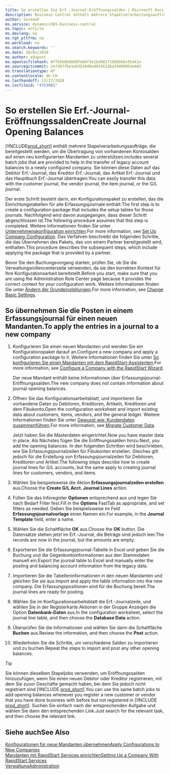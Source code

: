 ```yaml
---
title: So erstellen Sie Erf.-Journal-Eröffnungssalden | Microsoft Docs
description: Business Central enthält mehrere Stapelverarbeitungsaufträge, die bereitgestellt werden, um die Übertragung von vorhandenen Kontosalden auf einen neu konfigurierten Mandanten zu unterstützen. Sie können diese Daten mithilfe von Buch.-Blatt-Buchungen einfach übertragen.
author: SorenGP
ms.service: dynamics365-business-central
ms.topic: article
ms.devlang: na
ms.tgt_pltfrm: na
ms.workload: na
ms.search.keywords: ''
ms.date: 10/01/2020
ms.author: edupont
ms.openlocfilehash: 8ffb5b8b90d0fdd4f3e1bd90271db8568c05d41e
ms.sourcegitcommit: 2e7307fbe1eb3b34d0ad9356226a19409054a402
ms.translationtype: HT
ms.contentlocale: de-CH
ms.lasthandoff: 12/17/2020
ms.locfileid: "4753981"
---
```

# <a name="create-journal-opening-balances"></a><span data-ttu-id="b1d9e-104">So erstellen Sie Erf.-Journal-Eröffnungssalden</span><span class="sxs-lookup"><span data-stu-id="b1d9e-104">Create Journal Opening Balances</span></span>

[!INCLUDE[prod_short](includes/prod_short.md)] <span data-ttu-id="b1d9e-105">enthält mehrere Stapelverarbeitungsaufträge, die bereitgestellt werden, um die Übertragung von vorhandenen Kontosalden auf einen neu konfigurierten Mandanten zu unterstützen.</span><span class="sxs-lookup"><span data-stu-id="b1d9e-105">includes several batch jobs that are provided to help in the transfer of legacy account balances to a newly configured company.</span></span> <span data-ttu-id="b1d9e-106">Sie können diese Daten auf das Debitor Erf.-Journal, das Kreditor Erf.-Journal, das Artikel Erf.-Journal und das Hauptbuch Erf.-Journal übertragen.</span><span class="sxs-lookup"><span data-stu-id="b1d9e-106">You can easily transfer this data with the customer journal, the vendor journal, the item journal, or the G/L journal.</span></span>

<span data-ttu-id="b1d9e-107">Der erste Schritt besteht darin, ein Konfigurationspaket zu erstellen, das die Einrichtungstabellen für alle Erfassungsjournale enthält.</span><span class="sxs-lookup"><span data-stu-id="b1d9e-107">The first step is to create a configuration package that includes the setup tables for those journals.</span></span> <span data-ttu-id="b1d9e-108">Nachfolgend wird davon ausgegangen, dass dieser Schritt abgeschlossen ist.</span><span class="sxs-lookup"><span data-stu-id="b1d9e-108">The following procedure assumes that this step is completed.</span></span> <span data-ttu-id="b1d9e-109">Weitere Informationen finden Sie unter [Unternehmenskonfiguration einrichten](admin-set-up-company-configuration.md).</span><span class="sxs-lookup"><span data-stu-id="b1d9e-109">For more information, see [Set Up Company Configuration](admin-set-up-company-configuration.md).</span></span> <span data-ttu-id="b1d9e-110">Das Verfahren beschreibt die folgenden Schritte, die das Übernehmen des Pakets, das von einem Partner bereitgestellt wird, enthalten.</span><span class="sxs-lookup"><span data-stu-id="b1d9e-110">This procedure describes the subsequent steps, which include applying the package that is provided by a partner.</span></span>  

<span data-ttu-id="b1d9e-111">Bevor Sie den Buchungsvorgang starten, prüfen Sie, ob Sie die Verwaltungsrollencenterseite verwenden, da sie den korrekten Kontext für Ihre Konfigurationsarbeit bereitstellt.</span><span class="sxs-lookup"><span data-stu-id="b1d9e-111">Before you start, make sure that you are using the Administration Role Center page because it provides the correct context for your configuration work.</span></span> <span data-ttu-id="b1d9e-112">Weitere Informationen finden Sie unter [Ändern der Grundeinstellungen](ui-change-basic-settings.md).</span><span class="sxs-lookup"><span data-stu-id="b1d9e-112">For more information, see [Change Basic Settings](ui-change-basic-settings.md).</span></span>

## <a name="to-apply-the-entries-in-a-journal-to-a-new-company"></a><span data-ttu-id="b1d9e-113">So übernehmen Sie die Posten in einem Erfassungsjournal für einen neuen Mandanten.</span><span class="sxs-lookup"><span data-stu-id="b1d9e-113">To apply the entries in a journal to a new company</span></span>

1. <span data-ttu-id="b1d9e-114">Konfigurieren Sie einen neuen Mandanten und wenden Sie ein Konfigurationspaket darauf an.</span><span class="sxs-lookup"><span data-stu-id="b1d9e-114">Configure a new company and apply a configuration package to it.</span></span> <span data-ttu-id="b1d9e-115">Weitere Informationen finden Sie unter [So konfigurieren Sie einen Mandanten mit dem RapidStart-Assistenten](admin-how-to-configure-a-company-with-the-rapidstart-wizard.md).</span><span class="sxs-lookup"><span data-stu-id="b1d9e-115">For more information, see [Configure a Company with the RapidStart Wizard](admin-how-to-configure-a-company-with-the-rapidstart-wizard.md).</span></span>  

    <span data-ttu-id="b1d9e-116">Der neue Mandant enthält keine Informationen über Erfassungsjournal-Eröffnungssalden.</span><span class="sxs-lookup"><span data-stu-id="b1d9e-116">The new company does not contain information about journal opening balances.</span></span>  

2. <span data-ttu-id="b1d9e-117">Öffnen Sie das Konfigurationsarbeitsblatt, und importieren Sie vorhandene Daten zu Debitoren, Kreditoren, Artikeln, Kreditoren und dem Fibukonto.</span><span class="sxs-lookup"><span data-stu-id="b1d9e-117">Open the configuration worksheet and import existing data about customers, items, vendors, and the general ledger.</span></span> <span data-ttu-id="b1d9e-118">Weitere Informationen finden Sie unter [Gewusst wie: Kundendaten zusammenführen](admin-migrate-customer-data.md).</span><span class="sxs-lookup"><span data-stu-id="b1d9e-118">For more information, see [Migrate Customer Data](admin-migrate-customer-data.md).</span></span>  

    <span data-ttu-id="b1d9e-119">Jetzt haben Sie die Masterdaten eingerichtet.</span><span class="sxs-lookup"><span data-stu-id="b1d9e-119">Now you have master data in place.</span></span> <span data-ttu-id="b1d9e-120">Als Nächstes fügen Sie die Eröffnungssalden hinzu.</span><span class="sxs-lookup"><span data-stu-id="b1d9e-120">Next, you add the opening balances.</span></span> <span data-ttu-id="b1d9e-121">In den folgenden Schritten wird beschrieben, wie Sie Erfassungsjournalzeilen für Fibukonten erstellen. Gleiches gilt jedoch für die Erstellung von Erfassungsjournalzeilen für Debitoren, Kreditoren und Artikel.</span><span class="sxs-lookup"><span data-stu-id="b1d9e-121">The following steps describe how to create journal lines for G/L accounts, but the same apply to creating journal lines for customers, vendors, and items.</span></span>  
3. <span data-ttu-id="b1d9e-122">Wählen Sie beispielsweise die Aktion **Erfassungsjournalzeilen erstellen** aus.</span><span class="sxs-lookup"><span data-stu-id="b1d9e-122">Choose the **Create G/L Acct. Journal Lines** action.</span></span>  
4. <span data-ttu-id="b1d9e-123">Füllen Sie das Inforegister **Optionen** entsprechend aus und legen Sie nach Bedarf Filter fest.</span><span class="sxs-lookup"><span data-stu-id="b1d9e-123">Fill in the **Options** FastTab as appropriate, and set filters as needed.</span></span> <span data-ttu-id="b1d9e-124">Geben Sie beispielsweise im Feld **Erfassungsjournalvorlage** einen Namen ein.</span><span class="sxs-lookup"><span data-stu-id="b1d9e-124">For example, in the **Journal Template** field, enter a name.</span></span>  
5. <span data-ttu-id="b1d9e-125">Wählen Sie die Schaltfläche **OK** aus.</span><span class="sxs-lookup"><span data-stu-id="b1d9e-125">Choose the **OK** button.</span></span> <span data-ttu-id="b1d9e-126">Die Datensätze stehen jetzt im Erf.-Journal, die Beträge sind jedoch leer.</span><span class="sxs-lookup"><span data-stu-id="b1d9e-126">The records are now in the journal, but the amounts are empty.</span></span>  
6. <span data-ttu-id="b1d9e-127">Exportieren Sie die Erfassungsjournal-Tabelle in Excel und geben Sie die Buchung und die Gegenkontoinformationen aus den Stammdaten manuell ein.</span><span class="sxs-lookup"><span data-stu-id="b1d9e-127">Export the journal table to Excel and manually enter the posting and balancing account information from the legacy data.</span></span>
7. <span data-ttu-id="b1d9e-128">Importieren Sie die Tabelleninformationen in den neuen Mandanten und gleichen Sie sie aus.</span><span class="sxs-lookup"><span data-stu-id="b1d9e-128">Import and apply the table information into the new company.</span></span> <span data-ttu-id="b1d9e-129">Die Erfassungspositionen sind für die Buchung bereit.</span><span class="sxs-lookup"><span data-stu-id="b1d9e-129">The journal lines are ready for posting.</span></span>  
8. <span data-ttu-id="b1d9e-130">Wählen Sie im Konfigurationsarbeitsblatt die Erf.-Journalzeile, und wählen Sie in der Registerkarte Aktionen in der Gruppe Anzeigen die Option **Datenbank-Daten** aus.</span><span class="sxs-lookup"><span data-stu-id="b1d9e-130">In the configuration worksheet, select the journal line table, and then choose the **Database Data** action.</span></span>  
9. <span data-ttu-id="b1d9e-131">Überprüfen Sie die Informationen und wählen Sie dann die Schaltfläche **Buchen** aus.</span><span class="sxs-lookup"><span data-stu-id="b1d9e-131">Review the information, and then choose the **Post** action.</span></span>  
10. <span data-ttu-id="b1d9e-132">Wiederholen Sie die Schritte, um verschiedene Salden zu importieren und zu buchen.</span><span class="sxs-lookup"><span data-stu-id="b1d9e-132">Repeat the steps to import and post any other opening balances.</span></span>  

> [!TIP]
> <span data-ttu-id="b1d9e-133">Sie können dieselben Stapeljobs verwenden, um Eröffnungssalden hinzuzufügen, wenn Sie einen neuen Debitor oder Kreditor registrieren, mit dem Sie zuvor Geschäfte gemacht haben, bei dem Sie jedoch nicht registriert sind [!INCLUDE [prod_short](includes/prod_short.md)].</span><span class="sxs-lookup"><span data-stu-id="b1d9e-133">You can use the same batch jobs to add opening balances whenever you register a new customer or vendor that you have done business with before but not registered in [!INCLUDE [prod_short](includes/prod_short.md)].</span></span> <span data-ttu-id="b1d9e-134">Suchen Sie einfach nach der entsprechenden Aufgabe und wählen Sie dann den entsprechenden Link.</span><span class="sxs-lookup"><span data-stu-id="b1d9e-134">Just search for the relevant task, and then choose the relevant link.</span></span>

## <a name="see-also"></a><span data-ttu-id="b1d9e-135">Siehe auch</span><span class="sxs-lookup"><span data-stu-id="b1d9e-135">See Also</span></span>

[<span data-ttu-id="b1d9e-136">Konfigurationen für neue Mandanten übernehmen</span><span class="sxs-lookup"><span data-stu-id="b1d9e-136">Apply Configurations to New Companies</span></span>](admin-apply-configuration-to-new-companies.md)  
[<span data-ttu-id="b1d9e-137">Mandanten mit RapidStart Services einrichten</span><span class="sxs-lookup"><span data-stu-id="b1d9e-137">Setting Up a Company With RapidStart Services</span></span>](admin-set-up-a-company-with-rapidstart.md)  
[<span data-ttu-id="b1d9e-138">Verwaltung</span><span class="sxs-lookup"><span data-stu-id="b1d9e-138">Administration</span></span>](admin-setup-and-administration.md)  

